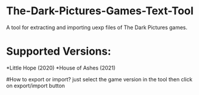 # The-Dark-Pictures-Games-Text-Tool
A tool for extracting and importing uexp files of The Dark Pictures games.



# Supported Versions:
*Little Hope (2020)
*House of Ashes (2021)

#How to export or import?
just select the game version in the tool then click on export/import button

